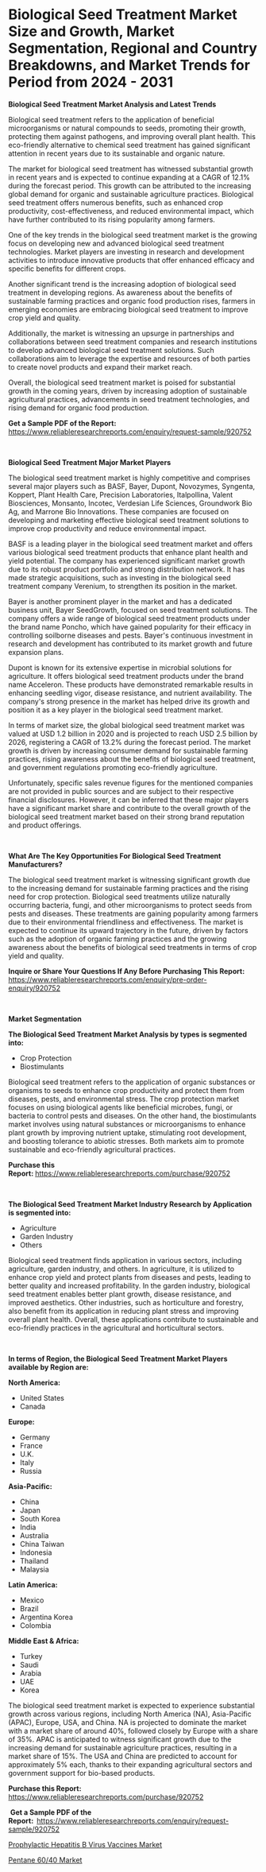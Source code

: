 <p><h1>Biological Seed Treatment Market Size and Growth, Market Segmentation, Regional and Country Breakdowns, and Market Trends for Period from 2024 -  2031</h1></p><p><strong>Biological Seed Treatment Market Analysis and Latest Trends</strong></p>
<p><p>Biological seed treatment refers to the application of beneficial microorganisms or natural compounds to seeds, promoting their growth, protecting them against pathogens, and improving overall plant health. This eco-friendly alternative to chemical seed treatment has gained significant attention in recent years due to its sustainable and organic nature.</p><p>The market for biological seed treatment has witnessed substantial growth in recent years and is expected to continue expanding at a CAGR of 12.1% during the forecast period. This growth can be attributed to the increasing global demand for organic and sustainable agriculture practices. Biological seed treatment offers numerous benefits, such as enhanced crop productivity, cost-effectiveness, and reduced environmental impact, which have further contributed to its rising popularity among farmers.</p><p>One of the key trends in the biological seed treatment market is the growing focus on developing new and advanced biological seed treatment technologies. Market players are investing in research and development activities to introduce innovative products that offer enhanced efficacy and specific benefits for different crops.</p><p>Another significant trend is the increasing adoption of biological seed treatment in developing regions. As awareness about the benefits of sustainable farming practices and organic food production rises, farmers in emerging economies are embracing biological seed treatment to improve crop yield and quality.</p><p>Additionally, the market is witnessing an upsurge in partnerships and collaborations between seed treatment companies and research institutions to develop advanced biological seed treatment solutions. Such collaborations aim to leverage the expertise and resources of both parties to create novel products and expand their market reach.</p><p>Overall, the biological seed treatment market is poised for substantial growth in the coming years, driven by increasing adoption of sustainable agricultural practices, advancements in seed treatment technologies, and rising demand for organic food production.</p></p>
<p><strong>Get a Sample PDF of the Report:&nbsp;</strong> <a href="https://www.reliableresearchreports.com/enquiry/request-sample/920752">https://www.reliableresearchreports.com/enquiry/request-sample/920752</a></p>
<p>&nbsp;</p>
<p><strong>Biological Seed Treatment Major Market Players</strong></p>
<p><p>The biological seed treatment market is highly competitive and comprises several major players such as BASF, Bayer, Dupont, Novozymes, Syngenta, Koppert, Plant Health Care, Precision Laboratories, Italpollina, Valent Biosciences, Monsanto, Incotec, Verdesian Life Sciences, Groundwork Bio Ag, and Marrone Bio Innovations. These companies are focused on developing and marketing effective biological seed treatment solutions to improve crop productivity and reduce environmental impact.</p><p>BASF is a leading player in the biological seed treatment market and offers various biological seed treatment products that enhance plant health and yield potential. The company has experienced significant market growth due to its robust product portfolio and strong distribution network. It has made strategic acquisitions, such as investing in the biological seed treatment company Verenium, to strengthen its position in the market.</p><p>Bayer is another prominent player in the market and has a dedicated business unit, Bayer SeedGrowth, focused on seed treatment solutions. The company offers a wide range of biological seed treatment products under the brand name Poncho, which have gained popularity for their efficacy in controlling soilborne diseases and pests. Bayer's continuous investment in research and development has contributed to its market growth and future expansion plans.</p><p>Dupont is known for its extensive expertise in microbial solutions for agriculture. It offers biological seed treatment products under the brand name Acceleron. These products have demonstrated remarkable results in enhancing seedling vigor, disease resistance, and nutrient availability. The company's strong presence in the market has helped drive its growth and position it as a key player in the biological seed treatment market.</p><p>In terms of market size, the global biological seed treatment market was valued at USD 1.2 billion in 2020 and is projected to reach USD 2.5 billion by 2026, registering a CAGR of 13.2% during the forecast period. The market growth is driven by increasing consumer demand for sustainable farming practices, rising awareness about the benefits of biological seed treatment, and government regulations promoting eco-friendly agriculture.</p><p>Unfortunately, specific sales revenue figures for the mentioned companies are not provided in public sources and are subject to their respective financial disclosures. However, it can be inferred that these major players have a significant market share and contribute to the overall growth of the biological seed treatment market based on their strong brand reputation and product offerings.</p></p>
<p>&nbsp;</p>
<p><strong>What Are The Key Opportunities For Biological Seed Treatment Manufacturers?</strong></p>
<p><p>The biological seed treatment market is witnessing significant growth due to the increasing demand for sustainable farming practices and the rising need for crop protection. Biological seed treatments utilize naturally occurring bacteria, fungi, and other microorganisms to protect seeds from pests and diseases. These treatments are gaining popularity among farmers due to their environmental friendliness and effectiveness. The market is expected to continue its upward trajectory in the future, driven by factors such as the adoption of organic farming practices and the growing awareness about the benefits of biological seed treatments in terms of crop yield and quality.</p></p>
<p><strong>Inquire or Share Your Questions If Any Before Purchasing This Report:</strong> <a href="https://www.reliableresearchreports.com/enquiry/pre-order-enquiry/920752">https://www.reliableresearchreports.com/enquiry/pre-order-enquiry/920752</a></p>
<p>&nbsp;</p>
<p><strong>Market Segmentation</strong></p>
<p><strong>The Biological Seed Treatment Market Analysis by types is segmented into:</strong></p>
<p><ul><li>Crop Protection</li><li>Biostimulants</li></ul></p>
<p><p>Biological seed treatment refers to the application of organic substances or organisms to seeds to enhance crop productivity and protect them from diseases, pests, and environmental stress. The crop protection market focuses on using biological agents like beneficial microbes, fungi, or bacteria to control pests and diseases. On the other hand, the biostimulants market involves using natural substances or microorganisms to enhance plant growth by improving nutrient uptake, stimulating root development, and boosting tolerance to abiotic stresses. Both markets aim to promote sustainable and eco-friendly agricultural practices.</p></p>
<p><strong>Purchase this Report:&nbsp;</strong><a href="https://www.reliableresearchreports.com/purchase/920752">https://www.reliableresearchreports.com/purchase/920752</a></p>
<p>&nbsp;</p>
<p><strong>The Biological Seed Treatment Market Industry Research by Application is segmented into:</strong></p>
<p><ul><li>Agriculture</li><li>Garden Industry</li><li>Others</li></ul></p>
<p><p>Biological seed treatment finds application in various sectors, including agriculture, garden industry, and others. In agriculture, it is utilized to enhance crop yield and protect plants from diseases and pests, leading to better quality and increased profitability. In the garden industry, biological seed treatment enables better plant growth, disease resistance, and improved aesthetics. Other industries, such as horticulture and forestry, also benefit from its application in reducing plant stress and improving overall plant health. Overall, these applications contribute to sustainable and eco-friendly practices in the agricultural and horticultural sectors.</p></p>
<p>&nbsp;</p>
<p><strong>In terms of Region, the Biological Seed Treatment Market Players available by Region are:</strong></p>
<p>
    <p> <strong> North America: </strong>
        <ul>
            <li>United States</li>
            <li>Canada</li>
        </ul>
        </p> 
    <p> <strong> Europe: </strong>
        <ul>
            <li>Germany</li>
            <li>France</li>
            <li>U.K.</li>
            <li>Italy</li>
            <li>Russia</li>
        </ul>
        </p> 
    <p> <strong> Asia-Pacific: </strong>
        <ul>
            <li>China</li>
            <li>Japan</li>
            <li>South Korea</li>
            <li>India</li>
            <li>Australia</li>
            <li>China Taiwan</li>
            <li>Indonesia</li>
            <li>Thailand</li>
            <li>Malaysia</li>
        </ul>
        </p> 
    <p> <strong> Latin America: </strong>
        <ul>
            <li>Mexico</li>
            <li>Brazil</li>
            <li>Argentina Korea</li>
            <li>Colombia</li>
        </ul>
        </p> 
    <p> <strong> Middle East & Africa: </strong>
        <ul>
            <li>Turkey</li>
            <li>Saudi</li>
            <li>Arabia</li>
            <li>UAE</li>
            <li>Korea</li>
        </ul>
    </p>
    </p>
<p><p>The biological seed treatment market is expected to experience substantial growth across various regions, including North America (NA), Asia-Pacific (APAC), Europe, USA, and China. NA is projected to dominate the market with a market share of around 40%, followed closely by Europe with a share of 35%. APAC is anticipated to witness significant growth due to the increasing demand for sustainable agriculture practices, resulting in a market share of 15%. The USA and China are predicted to account for approximately 5% each, thanks to their expanding agricultural sectors and government support for bio-based products.</p></p>
<p><strong>Purchase this Report: </strong><a href="https://www.reliableresearchreports.com/purchase/920752">https://www.reliableresearchreports.com/purchase/920752</a></p>
<p>&nbsp;<strong>Get a Sample PDF of the Report:&nbsp;&nbsp;</strong><a href="https://www.reliableresearchreports.com/enquiry/request-sample/920752">https://www.reliableresearchreports.com/enquiry/request-sample/920752</a></p>
<p><strong></strong></p>
<p><p><a href="https://issuu.com/reportprime-2/docs/prophylactic-hepatitis-b-virus-vaccines-market-siz">Prophylactic Hepatitis B Virus Vaccines Market</a></p><p><a href="https://medium.com/@boydsmitham726/pentane-60-40-market-trends-forecast-and-competitive-analysis-to-2031-2b56ecdb6c60">Pentane 60/40 Market</a></p></p>